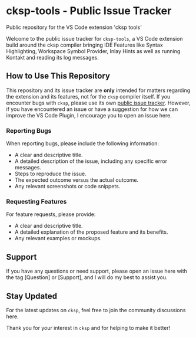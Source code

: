 # cksp-tools - Public Issue Tracker
Public repository for the VS Code extension 'cksp tools'

Welcome to the public issue tracker for `cksp-tools`, a VS Code extension build around the cksp compiler bringing IDE Features like Syntax Highlighting, Workspace Symbol Provider, Inlay Hints as well as running Kontakt and reading its log messages.

## How to Use This Repository
This repository and its issue tracker are **only** intended for matters regarding the extension and its features, not for the `cksp` compiler itself. If you encounter bugs with `cksp`, please use its own [public issue tracker](https://github.com/mathiasvatter/cksp-compiler-issues/issues).
However, if you have encountered an issue or have a suggestion for how we can improve the VS Code Plugin, I encourage you to open an issue here.

### Reporting Bugs
When reporting bugs, please include the following information:
- A clear and descriptive title.
- A detailed description of the issue, including any specific error messages.
- Steps to reproduce the issue.
- The expected outcome versus the actual outcome.
- Any relevant screenshots or code snippets.

### Requesting Features
For feature requests, please provide:
- A clear and descriptive title.
- A detailed explanation of the proposed feature and its benefits.
- Any relevant examples or mockups.

## Support
If you have any questions or need support, please open an issue here with the tag [Question] or [Support], and I will do my best to assist you.

## Stay Updated
For the latest updates on `cksp`, feel free to join the community discussions here.

Thank you for your interest in `cksp` and for helping to make it better!
